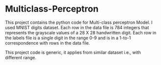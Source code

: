 # Multiclass-Perceptron
This project contains the python code for Multi-class perceptron Model.
I used MNIST digits dataset. 
Each row in the data file is 784 integers that represents the grayscale values of a 28 X 28 handwritten digit.
Each row in the labels file is a single digit in the range 0-9 and is in a 1-to-1 correspondence with rows in the data file.

This project code is generic, it applies from similar dataset i.e., with different range.
